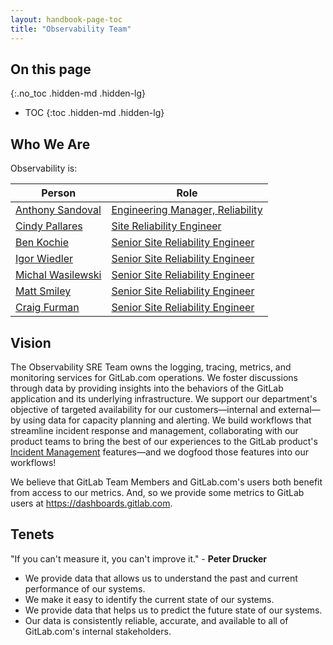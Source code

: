 ```yaml
---
layout: handbook-page-toc
title: "Observability Team"
---
```


## On this page
{:.no_toc .hidden-md .hidden-lg}

- TOC
{:toc .hidden-md .hidden-lg}

## Who We Are

Observability is:

| Person | Role |
| ------ | ------ |
|[Anthony Sandoval](/company/team/#AnthonySandoval)|[Engineering Manager, Reliability](https://about.gitlab.com/job-families/engineering/engineering-management-infrastructure/#engineering-manager-reliability)|
|[Cindy Pallares](/company/team/#cindy)|[Site Reliability Engineer](/job-families/engineering/site-reliability-engineer/)|
|[Ben Kochie](/company/team/#bjk-gitlab)|[Senior Site Reliability Engineer](/job-families/engineering/site-reliability-engineer/)|
|[Igor Wiedler](/company/team/#igorwwwwwwwwwwwwwwwwwwww)|[Senior Site Reliability Engineer](/job-families/engineering/site-reliability-engineer/)|
|[Michal Wasilewski](/company/team/#mwasilewski-gitlab)|[Senior Site Reliability Engineer](/job-families/engineering/site-reliability-engineer/)|
|[Matt Smiley](/company/team/#msmiley)|[Senior Site Reliability Engineer](/job-families/engineering/site-reliability-engineer/)|
|[Craig Furman](/company/team/#craigf)|[Senior Site Reliability Engineer](/job-families/engineering/site-reliability-engineer/)|


## Vision

The Observability SRE Team owns the logging, tracing, metrics, and monitoring services for GitLab.com operations. We foster discussions through data by providing insights into the behaviors of the GitLab application and its underlying infrastructure. We support our department's objective of targeted availability for our customers&mdash;internal and external&mdash;by using data for capacity planning and alerting. We build workflows that streamline incident response and management, collaborating with our product teams to bring the best of our experiences to the GitLab product's [Incident Management](https://docs.gitlab.com/ee/operations/incident_management/) features&mdash;and we dogfood those features into our workflows!

We believe that GitLab Team Members and GitLab.com's users both benefit from access to our metrics. And, so we provide some metrics to GitLab users at https://dashboards.gitlab.com.


## Tenets

"If you can't measure it, you can't improve it." - __Peter Drucker__ 

- We provide data that allows us to understand the past and current performance of our systems. 
- We make it easy to identify the current state of our systems.
- We provide data that helps us to predict the future state of our systems.
- Our data is consistently reliable, accurate, and available to all of GitLab.com's internal stakeholders.
